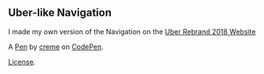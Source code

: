Uber-like Navigation
--------------------
I made my own version of the Navigation on the [Uber Rebrand 2018 Website](https://www.uber.design/case-studies/rebrand-2018)

A [Pen](https://codepen.io/creme/pen/KGPrmV) by [creme](https://codepen.io/creme) on [CodePen](https://codepen.io).

[License](https://codepen.io/creme/pen/KGPrmV/license).